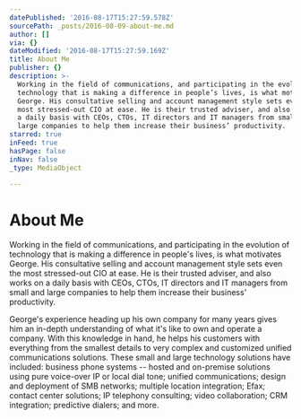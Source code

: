 ```yaml
---
datePublished: '2016-08-17T15:27:59.578Z'
sourcePath: _posts/2016-08-09-about-me.md
author: []
via: {}
dateModified: '2016-08-17T15:27:59.169Z'
title: About Me
publisher: {}
description: >-
  Working in the field of communications, and participating in the evolution of
  technology that is making a difference in people’s lives, is what motivates
  George. His consultative selling and account management style sets even the
  most stressed-out CIO at ease. He is their trusted adviser, and also works on
  a daily basis with CEOs, CTOs, IT directors and IT managers from small and
  large companies to help them increase their business’ productivity.
starred: true
inFeed: true
hasPage: false
inNav: false
_type: MediaObject

---
```

# About Me

Working in the field of communications, and participating in the evolution of technology that is making a difference in people's lives, is what motivates George. His consultative selling and account management style sets even the most stressed-out CIO at ease. He is their trusted adviser, and also works on a daily basis with CEOs, CTOs, IT directors and IT managers from small and large companies to help them increase their business' productivity.

George's experience heading up his own company for many years gives him an in-depth understanding of what it's like to own and operate a company. With this knowledge in hand, he helps his customers with everything from the smallest details to very complex and customized unified communications solutions. These small and large technology solutions have included: business phone systems -- hosted and on-premise solutions using pure voice-over IP or local dial tone; unified communications; design and deployment of SMB networks; multiple location integration; Efax; contact center solutions; IP telephony consulting; video collaboration; CRM integration; predictive dialers; and more.